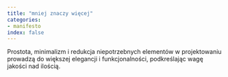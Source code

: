 ```yaml
---
title: "mniej znaczy więcej"
categories:
- manifesto
index: false
---
```

Prostota, minimalizm i redukcja niepotrzebnych elementów w projektowaniu prowadzą do większej elegancji i funkcjonalności, podkreślając wagę jakości nad ilością.
<!--more-->